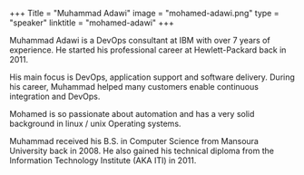 +++ Title = "Muhammad Adawi" image = "mohamed-adawi.png" type = "speaker" linktitle = "mohamed-adawi" +++


Muhammad Adawi is a DevOps consultant at IBM with over 7 years of experience. He started his professional career at Hewlett-Packard back in 2011.  

His main focus is DevOps, application support and software delivery. During his career, Muhammad helped many customers enable continuous integration and DevOps. 

Mohamed is so passionate about automation and has a very solid background in linux / unix Operating systems.

Muhammad received his B.S. in Computer Science from Mansoura University back in 2008. He also gained his technical diploma from the Information Technology Institute (AKA ITI) in 2011.
